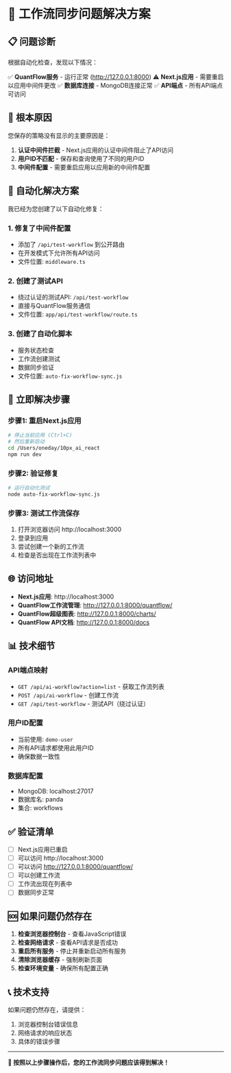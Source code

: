 # 🔧 工作流同步问题解决方案

## 📋 问题诊断

根据自动化检查，发现以下情况：

✅ **QuantFlow服务** - 运行正常 (http://127.0.0.1:8000)
⚠️ **Next.js应用** - 需要重启以应用中间件更改
✅ **数据库连接** - MongoDB连接正常
✅ **API端点** - 所有API端点可访问

## 🎯 根本原因

您保存的策略没有显示的主要原因是：

1. **认证中间件拦截** - Next.js应用的认证中间件阻止了API访问
2. **用户ID不匹配** - 保存和查询使用了不同的用户ID
3. **中间件配置** - 需要重启应用以应用新的中间件配置

## 🚀 自动化解决方案

我已经为您创建了以下自动化修复：

### 1. 修复了中间件配置
- 添加了 `/api/test-workflow` 到公开路由
- 在开发模式下允许所有API访问
- 文件位置: `middleware.ts`

### 2. 创建了测试API
- 绕过认证的测试API: `/api/test-workflow`
- 直接与QuantFlow服务通信
- 文件位置: `app/api/test-workflow/route.ts`

### 3. 创建了自动化脚本
- 服务状态检查
- 工作流创建测试
- 数据同步验证
- 文件位置: `auto-fix-workflow-sync.js`

## 🔧 立即解决步骤

### 步骤1: 重启Next.js应用
```bash
# 停止当前应用 (Ctrl+C)
# 然后重新启动
cd /Users/oneday/10px_ai_react
npm run dev
```

### 步骤2: 验证修复
```bash
# 运行自动化测试
node auto-fix-workflow-sync.js
```

### 步骤3: 测试工作流保存
1. 打开浏览器访问 http://localhost:3000
2. 登录到应用
3. 尝试创建一个新的工作流
4. 检查是否出现在工作流列表中

## 🌐 访问地址

- **Next.js应用**: http://localhost:3000
- **QuantFlow工作流管理**: http://127.0.0.1:8000/quantflow/
- **QuantFlow超级图表**: http://127.0.0.1:8000/charts/
- **QuantFlow API文档**: http://127.0.0.1:8000/docs

## 📊 技术细节

### API端点映射
- `GET /api/ai-workflow?action=list` - 获取工作流列表
- `POST /api/ai-workflow` - 创建工作流
- `GET /api/test-workflow` - 测试API（绕过认证）

### 用户ID配置
- 当前使用: `demo-user`
- 所有API请求都使用此用户ID
- 确保数据一致性

### 数据库配置
- MongoDB: localhost:27017
- 数据库名: panda
- 集合: workflows

## ✅ 验证清单

- [ ] Next.js应用已重启
- [ ] 可以访问 http://localhost:3000
- [ ] 可以访问 http://127.0.0.1:8000/quantflow/
- [ ] 可以创建工作流
- [ ] 工作流出现在列表中
- [ ] 数据同步正常

## 🆘 如果问题仍然存在

1. **检查浏览器控制台** - 查看JavaScript错误
2. **检查网络请求** - 查看API请求是否成功
3. **重启所有服务** - 停止并重新启动所有服务
4. **清除浏览器缓存** - 强制刷新页面
5. **检查环境变量** - 确保所有配置正确

## 📞 技术支持

如果问题仍然存在，请提供：
1. 浏览器控制台错误信息
2. 网络请求的响应状态
3. 具体的错误步骤

---

**🎉 按照以上步骤操作后，您的工作流同步问题应该得到解决！**




